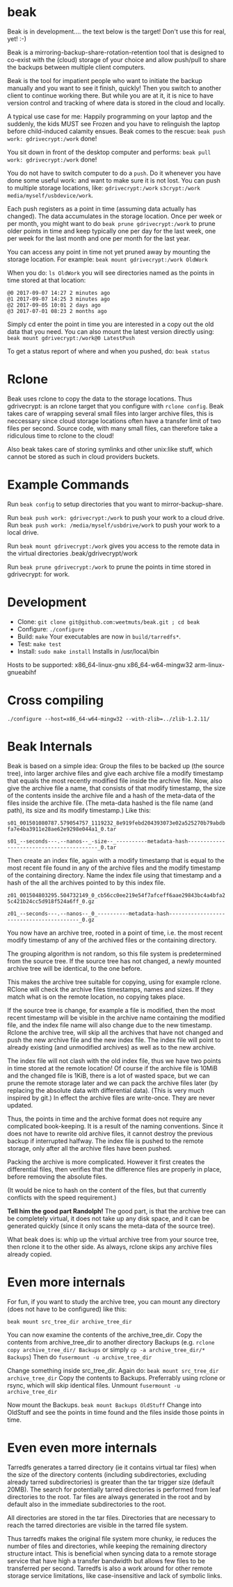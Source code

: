 # beak

Beak is in development.... the text below is the target! Don't use this for real, yet! :-)

Beak is a mirroring-backup-share-rotation-retention tool that is designed to co-exist
with the (cloud) storage of your choice and allow push/pull to share the backups
between multiple client computers.

Beak is the tool for impatient people who want to initiate the backup
manually and you want to see it finish, quickly! Then you switch to
another client to continue working there. But while you are at it, it
is nice to have version control and tracking of where data is stored
in the cloud and locally.

A typical use case for me: Happily programming on your laptop and the
suddenly, the kids MUST see Frozen and you have to relinguish the
laptop before child-induced calamity ensues. Beak comes to the rescue:
`beak push work: gdrivecrypt:/work` done!

You sit down in front of the desktop computer and performs:
`beak pull work: gdrivecrypt:/work` done!

You do not have to switch computer to do a `push`. Do it whenever you
have done some useful work: and want to make sure it is not lost. You
can push to multiple storage locations, like: `gdrivecrypt:/work` `s3crypt:/work`
`media/myself/usbdevice/work`.

Each push registers as a point in time (assuming data actually has
changed).  The data accumulates in the storage location. Once per week
or per month, you might want to do `beak prune gdrivecrypt:/work` to prune
older points in time and keep typically one per day for the last week,
one per week for the last month and one per month for the last year.

You can access any point in time not yet pruned away by mounting the storage location.
For example: `beak mount gdrivecrypt:/work OldWork`

When you do: `ls OldWork` you will see directories named as the points in time stored at that location:

```
@0 2017-09-07 14:27 2 minutes ago
@1 2017-09-07 14:25 3 minutes ago
@2 2017-09-05 10:01 2 days ago
@3 2017-07-01 08:23 2 months ago
```

Simply cd enter the point in time you are interested in a copy out the old data that you need.
You can also mount the latest version directly using: `beak mount gdrivecrypt:/work@0 LatestPush`

To get a status report of where and when you pushed, do: `beak status`

# Rclone

Beak uses rclone to copy the data to the storage locations. Thus
gdrivecrypt: is an rclone target that you configure with `rclone
config`. Beak takes care of wrapping several small files into larger
archive files, this is neccessary since cloud storage locations often
have a transfer limit of two files per second. Source code, with many small
files, can therefore take a ridiculous time to rclone to the cloud!

Also beak takes care of storing symlinks and other unix:like stuff, which cannot be stored
as such in cloud providers buckets.

# Example Commands

Run `beak config` to setup directories that you want to mirror-backup-share.

Run `beak push work: gdrivecrypt:/work` to push your work to a cloud drive.
Run `beak push work: /media/myself/usbdrive/work` to push your work to a local drive.

Run `beak mount gdrivecrypt:/work` gives you access to the remote data in the virtual
directories .beak/gdrivecrypt/work

Run `beak prune gdrivecrypt:/work` to prune the points in time stored in gdrivecrypt: for work.

# Development
* Clone: `git clone git@github.com:weetmuts/beak.git ; cd beak`
* Configure: `./configure`
* Build: `make` Your executables are now in `build/tarredfs*`.
* Test: `make test`
* Install: `sudo make install` Installs in /usr/local/bin

Hosts to be supported: x86_64-linux-gnu x86_64-w64-mingw32 arm-linux-gnueabihf

# Cross compiling

`./configure --host=x86_64-w64-mingw32 --with-zlib=../zlib-1.2.11/`

# Beak Internals

Beak is based on a simple idea: Group the files to be backed up (the source tree),
into larger archive files and give each archive file a modify timestamp that equals
the most recently modified file inside the archive file. Now, also give the archive
file a name, that consists of that modify timestamp, the size of the contents inside the
archive file and a hash of the meta-data of the files inside the archive file. 
(The meta-data hashed is the file name (and path), its size and its modify timestamp.)
Like this:

`s01_001501080787.579054757_1119232_8e919febd204393073e02a525270b79abdbfa7e4ba3911e28ae62e9298e044a1_0.tar`

`s01_--seconds---.--nanos--_-size--_----------metadata-hash-----------------------------------------_0.tar`

Then create an index file, again with a modify timestamp that is equal
to the most recent file found in any of the archive files and the modify timestamp
of the containing directory. Name the index file
using that timestamp and a hash of the all the archives pointed to by this index file.

`z01_001504803295.504732149_0_cb56cc0ee219e54f7afceff6aae29843bc4a4bfa25c421b24cc5d918f524a6ff_0.gz`

`z01_--seconds---.--nanos--_0_----------metadata-hash-----------------------------------------_0.gz`

You now have an archive tree, rooted in a point of time, i.e. the most recent modify timestamp
of any of the archived files or the containing directory.

The grouping algorithm is not random, so this file system is predetermined from the source tree.
If the source tree has not changed, a newly mounted archive tree will be identical, to the one before.

This makes the archive tree suitable for copying, using for example rclone. RClone will check
the archive files timestamps, names and sizes. If they match what is on the remote location,
no copying takes place.

If the source tree is change, for example a file is modified, then the
most recent timestamp will be visible in the archive name containing
the modified file, and the index file name will also change due to the
new timestamp. Rclone the archive tree, will skip all the archives
that have not changed and push the new archive file and the new index
file. The index file will point to already existing (and unmodified
archives) as well as to the new archive.

The index file will not clash with the old index file, thus we have two points in time stored
at the remote location! Of course if the archive file is 10MiB and the changed file is 1KiB, there
is a lot of wasted space, but we can prune the remote storage later and we can pack the archive files later
(by replacing the absolute data with differential data). (This is very much inspired by git.)
In effect the archive files are write-once. They are never updated.

Thus, the points in time and the archive format does not require any complicated book-keeping.
It is a result of the naming conventions. Since it does not have to rewrite old archive files,
it cannot destroy the previous backup if interrupted halfway. The index file is pushed to the
remote storage, only after all the archive files have been pushed.

Packing the archive is more complicated. However it first creates the differential files, then
verifies that the difference files are properly in place, before removing the absolute files.

(It would be nice to hash on the content of the files, but that currently conflicts with the speed requirement.)

**Tell him the good part Randolph!** The good part, is that the
archive tree can be completely virtual, it does not take up any disk
space, and it can be generated quickly (since it only scans the
meta-data of the source tree).

What beak does is: whip up the virtual archive tree from your source tree, then rclone it to the other
side. As always, rclone skips any archive files already copied.

# Even more internals

For fun, if you want to study the archive tree, you can mount any directory (does not have to be
configured) like this:

`beak mount src_tree_dir archive_tree_dir` 

You can now examine the contents of the archive_tree_dir. Copy the contents from archive_tree_dir
to another directory Backups (e.g. `rclone copy archive_tree_dir/ Backups` or simply
`cp -a archive_tree_dir/* Backups`) Then do `fusermount -u archive_tree_dir`

Change something inside src_tree_dir. Again do: `beak mount src_tree_dir archive_tree_dir`
Copy the contents to Backups. Preferrably using rclone or rsync, which will skip identical files.
Unmount `fusermount -u archive_tree_dir`

Now mount the Backups. `beak mount Backups OldStuff`
Change into OldStuff and see the points in time found and the files inside those points in time.

# Even even more internals

Tarredfs generates a tarred directory (ie it contains virtual tar files) when
the size of the directory contents (including subdirectories, excluding already
tarred subdirectories) is greater than the tar trigger size (default
20MB). The search for potentially tarred directories is performed from leaf
directories to the root. Tar files are always generated in the root
and by default also in the immediate subdirectories to the root.

All directories are stored in the tar files. Directories that are
necessary to reach the tarred directories are visible in the
tarred file system. 

Thus tarredfs makes the original file system more chunky, ie reduces
the number of files and directories, while keeping the remaining directory structure
intact.  This is beneficial when syncing data to a
remote storage service that have high a transfer bandwidth but allows
few files to be transferred per second. Tarredfs is also a work around
for other remote storage service limitations, like case-insensitive
and lack of symbolic links.

